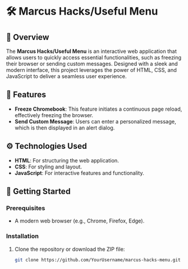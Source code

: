 # 🛠️ Marcus Hacks/Useful Menu

## 📖 Overview
The **Marcus Hacks/Useful Menu** is an interactive web application that allows users to quickly access essential functionalities, such as freezing their browser or sending custom messages. Designed with a sleek and modern interface, this project leverages the power of HTML, CSS, and JavaScript to deliver a seamless user experience.

## 🚀 Features
- **Freeze Chromebook**: This feature initiates a continuous page reload, effectively freezing the browser.
- **Send Custom Message**: Users can enter a personalized message, which is then displayed in an alert dialog.

## ⚙️ Technologies Used
- **HTML**: For structuring the web application.
- **CSS**: For styling and layout.
- **JavaScript**: For interactive features and functionality.

## 🌟 Getting Started

### Prerequisites
- A modern web browser (e.g., Chrome, Firefox, Edge).

### Installation
1. Clone the repository or download the ZIP file:
   ```bash
   git clone https://github.com/YourUsername/marcus-hacks-menu.git
